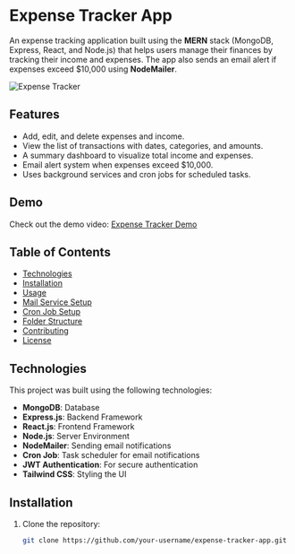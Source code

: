 # Expense Tracker App

An expense tracking application built using the **MERN** stack (MongoDB, Express, React, and Node.js) that helps users manage their finances by tracking their income and expenses. The app also sends an email alert if expenses exceed $10,000 using **NodeMailer**.

![Expense Tracker](https://your-image-link.com/expense-tracker.png)

## Features

- Add, edit, and delete expenses and income.
- View the list of transactions with dates, categories, and amounts.
- A summary dashboard to visualize total income and expenses.
- Email alert system when expenses exceed $10,000.
- Uses background services and cron jobs for scheduled tasks.

## Demo

Check out the demo video: [Expense Tracker Demo](https://github.com/shanu9144/Expense_Tracker-App/blob/master/App%20working%20recording.mp4)

## Table of Contents

- [Technologies](#technologies)
- [Installation](#installation)
- [Usage](#usage)
- [Mail Service Setup](#mail-service-setup)
- [Cron Job Setup](#cron-job-setup)
- [Folder Structure](#folder-structure)
- [Contributing](#contributing)
- [License](#license)

## Technologies

This project was built using the following technologies:

- **MongoDB**: Database
- **Express.js**: Backend Framework
- **React.js**: Frontend Framework
- **Node.js**: Server Environment
- **NodeMailer**: Sending email notifications
- **Cron Job**: Task scheduler for email notifications
- **JWT Authentication**: For secure authentication
- **Tailwind CSS**: Styling the UI

## Installation

1. Clone the repository:

   ```bash
   git clone https://github.com/your-username/expense-tracker-app.git
